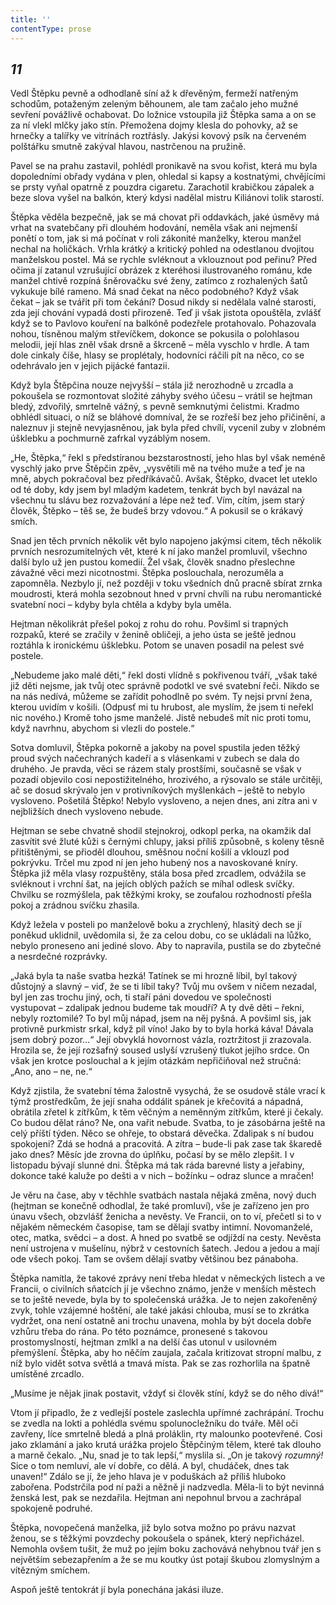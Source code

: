 ```yaml
---
title: ''
contentType: prose
---
```


<section>

## _11_

Vedl Štěpku pevně a odhodlaně síní až k dřevěným, fermeží natřeným schodům, potaženým zeleným běhounem, ale tam začalo jeho mužné sevření povážlivě ochabovat. Do ložnice vstoupila již Štěpka sama a on se za ní vlekl mlčky jako stín. Přemožena dojmy klesla do pohovky, až se hrnečky a talířky ve vitrínách roztřásly. Jakýsi kovový psík na červeném polštářku smutně zakýval hlavou, nastrčenou na pružině.

Pavel se na prahu zastavil, pohlédl pronikavě na svou kořist, která mu byla dopoledními obřady vydána v plen, ohledal si kapsy a kostnatými, chvějícími se prsty vyňal opatrně z pouzdra cigaretu. Zarachotil krabičkou zápalek a beze slova vyšel na balkón, který kdysi nadělal mistru Kiliánovi tolik starostí.

Štěpka věděla bezpečně, jak se má chovat při oddavkách, jaké úsměvy má vrhat na svatebčany při dlouhém hodování, neměla však ani nejmenší ponětí o tom, jak si má počínat v roli zákonité manželky, kterou manžel nechal na holičkách. Vrhla krátký a kritický pohled na odestlanou dvojitou manželskou postel. Má se rychle svléknout a vklouznout pod peřinu? Před očima jí zatanul vzrušující obrázek z kteréhosi ilustrovaného románu, kde manžel chtivě rozpíná šněrovačku své ženy, zatímco z rozhalených šatů vykukuje bílé rameno. Má snad čekat na něco podobného? Když však čekat – jak se tvářit při tom čekání? Dosud nikdy si nedělala valné starosti, zda její chování vypadá dosti přirozeně. Teď ji však jistota opouštěla, zvlášť když se to Pavlovo kouření na balkóně podezřele protahovalo. Pohazovala nohou, tísněnou malým střevíčkem, dokonce se pokusila o polohlasou melodii, její hlas zněl však drsně a škrceně – měla vyschlo v hrdle. A tam dole cinkaly číše, hlasy se proplétaly, hodovníci ráčili pít na něco, co se odehrávalo jen v jejich pijácké fantazii.

Když byla Štěpčina nouze nejvyšší – stála již nerozhodně u zrcadla a pokoušela se rozmontovat složité záhyby svého účesu – vrátil se hejtman bledý, zdvořilý, smrtelně vážný, s pevně semknutými čelistmi. Kradmo obhlédl situaci, o níž se bláhové domníval, že se rozřeší bez jeho přičinění, a naleznuv ji stejně nevyjasněnou, jak byla před chvílí, vycenil zuby v zlobném úšklebku a pochmurně zafrkal vyzáblým nosem.

„He, Štěpka,“ řekl s předstíranou bezstarostností, jeho hlas byl však neméně vyschlý jako prve Štěpčin zpěv, „vysvětili mě na tvého muže a teď je na mně, abych pokračoval bez předříkávačů. Avšak, Štěpko, dvacet let uteklo od té doby, kdy jsem byl mladým kadetem, tenkrát bych byl navázal na všechnu tu slávu bez rozvažování a lépe než teď. Vím, cítím, jsem starý člověk, Štěpko – těš se, že budeš brzy vdovou.“ A pokusil se o krákavý smích.

Snad jen těch prvních několik vět bylo napojeno jakýmsi citem, těch několik prvních nesrozumitelných vět, které k ní jako manžel promluvil, všechno další bylo už jen pustou komedií. Žel však, člověk snadno přeslechne závažné věci mezi nicotnostmi. Štěpka poslouchala, nerozuměla a zapomněla. Nezbylo jí, než později v toku všedních dnů pracně sbírat zrnka moudrosti, která mohla sezobnout hned v první chvíli na rubu neromantické svatební noci – kdyby byla chtěla a kdyby byla uměla.

Hejtman několikrát přešel pokoj z rohu do rohu. Povšiml si trapných rozpaků, které se zračily v ženině obličeji, a jeho ústa se ještě jednou roztáhla k ironickému úšklebku. Potom se unaven posadil na pelest své postele.

„Nebudeme jako malé děti,“ řekl dosti vlídně s pokřivenou tváří, „však také již děti nejsme, jak tvůj otec správně podotkl ve své svatební řeči. Nikdo se na nás nedívá, můžeme se zařídit pohodlně po svém. Ty nejsi první žena, kterou uvidím v košili. (Odpusť mi tu hrubost, ale myslím, že jsem ti neřekl nic nového.) Kromě toho jsme manželé. Jistě nebudeš mít nic proti tomu, když navrhnu, abychom si vlezli do postele.“

Sotva domluvil, Štěpka pokorně a jakoby na povel spustila jeden těžký proud svých načechraných kadeří a s vlásenkami v zubech se dala do druhého. Je pravda, věci se rázem staly prostšími, současně se však v pozadí objevilo cosi nepostižitelného, hrozivého, a rýsovalo se stále určitěji, ač se dosud skrývalo jen v protivníkových myšlenkách – ještě to nebylo vysloveno. Pošetilá Štěpko! Nebylo vysloveno, a nejen dnes, ani zítra ani v nejbližších dnech vysloveno nebude.

Hejtman se sebe chvatně shodil stejnokroj, odkopl perka, na okamžik dal zasvítit své žluté kůži s černými chlupy, jaksi příliš způsobně, s koleny těsně přitištěnými, se přioděl dlouhou, směšnou noční košilí a vklouzl pod pokrývku. Trčel mu zpod ní jen jeho hubený nos a navoskované kníry. Štěpka již měla vlasy rozpuštěny, stála bosa před zrcadlem, odvážila se svléknout i vrchní šat, na jejích oblých pažích se míhal odlesk svíčky. Chvilku se rozmýšlela, pak těžkými kroky, se zoufalou rozhodností přešla pokoj a zrádnou svíčku zhasila.

Když ležela v posteli po manželově boku a zrychlený, hlasitý dech se jí poněkud uklidnil, uvědomila si, že za celou dobu, co se ukládali na lůžko, nebylo proneseno ani jediné slovo. Aby to napravila, pustila se do zbytečné a nesrdečné rozprávky.

„Jaká byla ta naše svatba hezká! Tatínek se mi hrozně líbil, byl takový důstojný a slavný – viď, že se ti líbil taky? Tvůj mu ovšem v ničem nezadal, byl jen zas trochu jiný, och, ti staří páni dovedou ve společnosti vystupovat – zdalipak jednou budeme tak moudří? A ty dvě děti – řekni, nebyly roztomilé? To byl můj nápad, jsem na něj pyšná. A povšiml sis, jak protivně purkmistr srkal, když pil víno! Jako by to byla horká káva! Dávala jsem dobrý pozor…“ Její obvyklá hovornost vázla, roztržitost ji zrazovala. Hrozila se, že její rozšafný soused uslyší vzrušený tlukot jejího srdce. On však jen krotce poslouchal a k jejím otázkám nepřičiňoval než stručná: „Ano, ano – ne, ne.“

Když zjistila, že svatební téma žalostně vysychá, že se osudově stále vrací k týmž prostředkům, že její snaha oddálit spánek je křečovitá a nápadná, obrátila zřetel k zítřkům, k těm věčným a neměnným zítřkům, které ji čekaly. Co budou dělat ráno? Ne, ona vařit nebude. Svatba, to je zásobárna ještě na celý příští týden. Něco se ohřeje, to obstará děvečka. Zdalipak s ní budou spokojeni? Zdá se hodná a pracovitá. A zítra – bude-li pak zase tak škaredě jako dnes? Měsíc jde zrovna do úplňku, počasí by se mělo zlepšit. I v listopadu bývají slunné dni. Štěpka má tak ráda barevné listy a jeřabiny, dokonce také kaluže po dešti a v nich – božínku – odraz slunce a mračen!

Je věru na čase, aby v těchhle svatbách nastala nějaká změna, nový duch (hejtman se konečně odhodlal, že také promluví), vše je zařízeno jen pro únavu všech, obzvlášť ženicha a nevěsty. Ve Francii, on to ví, přečetl si to v nějakém německém časopise, tam se dělají svatby intimní. Novomanželé, otec, matka, svědci – a dost. A hned po svatbě se odjíždí na cesty. Nevěsta není ustrojena v mušelínu, nýbrž v cestovních šatech. Jedou a jedou a mají ode všech pokoj. Tam se ovšem dělají svatby většinou bez pánaboha.

Štěpka namítla, že takové zprávy není třeba hledat v německých listech a ve Francii, o civilních sňatcích jí je všechno známo, jenže v menších městech se to ještě nevede, byla by to společenská urážka. Je to nejen zakořeněný zvyk, tohle vzájemné hoštění, ale také jakási chlouba, musí se to zkrátka vydržet, ona není ostatně ani trochu unavena, mohla by být docela dobře vzhůru třeba do rána. Po této poznámce, pronesené s takovou prostomyslností, hejtman zmlkl a na delší čas utonul v usilovném přemýšlení. Štěpka, aby ho něčím zaujala, začala kritizovat stropní malbu, z níž bylo vidět sotva světlá a tmavá místa. Pak se zas rozhorlila na špatně umístěné zrcadlo.

„Musíme je nějak jinak postavit, vždyť si člověk stíní, když se do něho dívá!“

Vtom jí připadlo, že z vedlejší postele zaslechla upřímné zachrápání. Trochu se zvedla na lokti a pohlédla svému spolunocležníku do tváře. Měl oči zavřeny, líce smrtelně bledá a plná proláklin, rty malounko pootevřené. Cosi jako zklamání a jako krutá urážka projelo Štěpčiným tělem, které tak dlouho a marně čekalo. „Nu, snad je to tak lepší,“ myslila si. „On je takový _rozumný!_ Sice o tom nemluví, ale ví dobře, co dělá. A byl, chudáček, dnes tak unaven!“ Zdálo se jí, že jeho hlava je v poduškách až příliš hluboko zabořena. Podstrčila pod ní paži a něžně ji nadzvedla. Měla-li to být nevinná ženská lest, pak se nezdařila. Hejtman ani nepohnul brvou a zachrápal spokojeně podruhé.

Štěpka, novopečená manželka, již bylo sotva možno po právu nazvat ženou, se s těžkými povzdechy pokoušela o spánek, který nepřicházel. Nemohla ovšem tušit, že muž po jejím boku zachovává nehybnou tvář jen s největším sebezapřením a že se mu koutky úst potají škubou zlomyslným a vítězným smíchem.

Aspoň ještě tentokrát jí byla ponechána jakási iluze.

</section>
